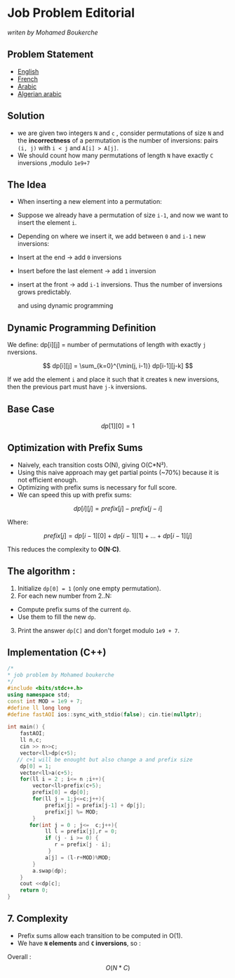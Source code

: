 # Job Problem  Editorial
<em>writen by Mohamed Boukerche</em>

## Problem Statement
- [English](statements/job_en.pdf)
- [French](statements/job.fr.pdf)
- [Arabic](statements/job.ar.pdf)
- [Algerian arabic](statements/job_dz.pdf)

## Solution
- we are given two integers `N`  and `c` ,  consider permutations of size `N` and  the **incorrectness** of a permutation is the number of inversions: pairs `(i, j)` with `i < j` and `A[i] > A[j]`.
- We should count how many permutations of length `N` have exactly `C` inversions ,modulo  `1e9+7`
## The Idea 
- When inserting a new element into a permutation:  
- Suppose we already have a permutation of size `i-1`, and now we want to insert the element `i`.  
-  Depending on where we insert it, we add between `0` and `i-1` new inversions:
  - Insert at the end → add `0` inversions 
  - Insert before the last element → add `1` inversion 
  - insert at the front → add `i-1` inversions. 
    Thus the number of inversions grows predictably.
    
    and using dynamic programming
##  Dynamic Programming Definition
We define:
dp[i][j] = number of permutations of length with exactly `j` nversions.

$$
dp[i][j] = \sum_{k=0}^{\min(j, i-1)} dp[i-1][j-k]
$$

 If we add the element `i` and place it such that it creates `k` new inversions, then the previous part must have `j-k` inversions.
 
## Base Case

$$dp[1][0] = 1$$


## Optimization with Prefix Sums
- Naively, each transition costs O(N), giving O(C*N²).
- Using this naive approach may get partial points (~70%) because it is not efficient enough.
-  Optimizing with prefix sums is necessary for full score.
- We can speed this up with prefix sums:


$$dp[i][j] = prefix[j] - prefix[j-i]$$

Where:

$$prefix[j] = dp[i-1][0] + dp[i-1][1] + ... + dp[i-1][j]$$

This reduces the complexity to **O(N·C)**.

## The algorithm :
1. Initialize `dp[0] = 1` (only one empty permutation).
2.  For each new number from 2..N:
   - Compute prefix sums of the current `dp`.
   - Use them to fill the new `dp`.
3. Print the answer `dp[C]` and don't forget modulo `1e9 + 7`.

## Implementation (C++)
```cpp
/*
* job problem by Mohamed boukerche 
*/
#include <bits/stdc++.h>
using namespace std;
const int MOD = 1e9 + 7;
#define ll long long
#define fastAOI ios::sync_with_stdio(false); cin.tie(nullptr);

int main() {
    fastAOI;
    ll n,c;
    cin >> n>>c;
    vector<ll>dp(c+5);
   // c+1 will be enought but also change a and prefix size 
    dp[0] = 1;
    vector<ll>a(c+5);
    for(ll i = 2 ; i<= n ;i++){
        vector<ll>prefix(c+5);
        prefix[0] = dp[0];
        for(ll j = 1;j<=c;j++){
            prefix[j] = prefix[j-1] + dp[j];
            prefix[j] %= MOD;
        }
       for(int j = 0 ; j<=  c;j++){
            ll l = prefix[j],r = 0;
            if (j - i >= 0) {
               r = prefix[j - i];
             }
            a[j] = (l-r+MOD)%MOD;
        }
        a.swap(dp); 
    }
    cout <<dp[c];
    return 0;
}
```
## 7. Complexity
- Prefix sums allow each transition to be computed in O(1).
- We have **`N` elements** and **`C` inversions**, so :

 Overall : 
    $$O(N*C)$$
